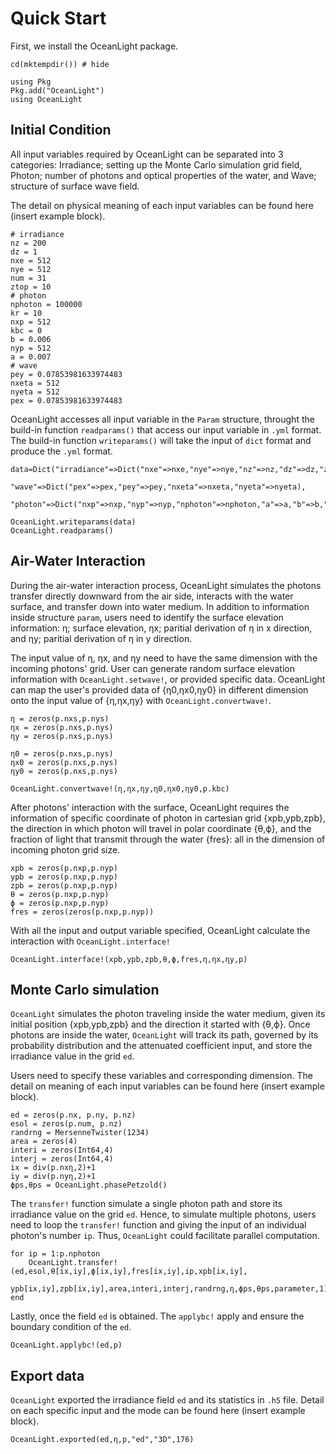 # Quick Start 
First, we install the OceanLight package.
```@example Center 
cd(mktempdir()) # hide

using Pkg 
Pkg.add("OceanLight")
using OceanLight 
```

##  Initial Condition 

All input variables required by OceanLight can be separated into 3 categories: Irradiance; setting up the Monte Carlo simulation grid field, 
Photon; number of photons and optical properties of the water, and Wave; structure of surface wave field. 

The detail on physical meaning of each input variables can be found here (insert example block). 

```@example Center
# irradiance
nz = 200
dz = 1
nxe = 512
nye = 512
num = 31
ztop = 10
# photon
nphoton = 100000
kr = 10
nxp = 512
kbc = 0
b = 0.006
nyp = 512
a = 0.007
# wave
pey = 0.07853981633974483
nxeta = 512
nyeta = 512
pex = 0.07853981633974483
```
OceanLight accesses all input variable in the `Param` structure, throught the build-in function `readparams()` that access our input variable in `.yml` format.
The build-in function `writeparams()` will take the input of `dict` format and produce the `.yml` format. 

```@example Center
data=Dict("irradiance"=>Dict("nxe"=>nxe,"nye"=>nye,"nz"=>nz,"dz"=>dz,"ztop"=>ztop,"num"=>num),
            "wave"=>Dict("pex"=>pex,"pey"=>pey,"nxeta"=>nxeta,"nyeta"=>nyeta),
            "photon"=>Dict("nxp"=>nxp,"nyp"=>nyp,"nphoton"=>nphoton,"a"=>a,"b"=>b,"kr"=>kr,"kbc"=>kbc))

OceanLight.writeparams(data) 
OceanLight.readparams() 
```

## Air-Water Interaction

During the air-water interaction process, OceanLight simulates the photons transfer directly downward from the air side, interacts with the water surface, and transfer down into water medium. In addition to information inside structure `param`, users need to identify the surface elevation information: η; surface elevation, ηx; paritial derivation of η in x direction, and ηy; paritial derivation of η in y direction. 

The input value of η, ηx, and ηy need to have the same dimension with the incoming photons' grid. User can generate random surface elevation information with `OceanLight.setwave!`, or provided specific data. OceanLight can map the user's provided data of {η0,ηx0,ηy0} in different dimension onto the input value of {η,ηx,ηy} with `OceanLight.convertwave!`.
```@example Center
η = zeros(p.nxs,p.nys)
ηx = zeros(p.nxs,p.nys)
ηy = zeros(p.nxs,p.nys)

η0 = zeros(p.nxs,p.nys)
ηx0 = zeros(p.nxs,p.nys)
ηy0 = zeros(p.nxs,p.nys)

OceanLight.convertwave!(η,ηx,ηy,η0,ηx0,ηy0,p.kbc)  
```

After photons' interaction with the surface, OceanLight requires the information of specific coordinate of photon in cartesian grid {xpb,ypb,zpb}, the direction in which photon will travel in polar coordinate {θ,ϕ}, and the fraction of light that transmit through the water {fres}: all in the dimension of incoming photon grid size. 
```@example Center
xpb = zeros(p.nxp,p.nyp)
ypb = zeros(p.nxp,p.nyp)
zpb = zeros(p.nxp,p.nyp)
θ = zeros(p.nxp,p.nyp)
ϕ = zeros(p.nxp,p.nyp)
fres = zeros(zeros(p.nxp,p.nyp))
```

With all the input and output variable specified, OceanLight calculate the interaction with `OceanLight.interface!`
```@example Center
OceanLight.interface!(xpb,ypb,zpb,θ,ϕ,fres,η,ηx,ηy,p)
```

## Monte Carlo simulation

`OceanLight` simulates the photon traveling inside the water medium, given its initial position {xpb,ypb,zpb} and the direction it started with {θ,ϕ}. Once photons are inside the water, `OceanLight` will track its path, governed by its probability distribution and the attenuated coefficient input, and store the irradiance value in the grid `ed`. 

Users need to specify these variables and corresponding dimension. The detail on meaning of each input variables can be found here (insert example block). 

```@example Center
ed = zeros(p.nx, p.ny, p.nz)
esol = zeros(p.num, p.nz)
randrng = MersenneTwister(1234)
area = zeros(4)
interi = zeros(Int64,4)
interj = zeros(Int64,4)
ix = div(p.nxη,2)+1
iy = div(p.nyη,2)+1
ϕps,θps = OceanLight.phasePetzold()
```

The `transfer!` function simulate a single photon path and store its irradiance value on the grid `ed`. Hence, to simulate multiple photons, users need to loop the `transfer!` function and giving the input of an individual photon's number `ip`. Thus, `OceanLight` could facilitate parallel computation. 

```@example Center
for ip = 1:p.nphoton
    OceanLight.transfer!(ed,esol,θ[ix,iy],ϕ[ix,iy],fres[ix,iy],ip,xpb[ix,iy],
        ypb[ix,iy],zpb[ix,iy],area,interi,interj,randrng,η,ϕps,θps,parameter,1)
end
```

Lastly, once the field `ed` is obtained. The `applybc!` apply and ensure the boundary condition of the `ed`. 
```@example Center
OceanLight.applybc!(ed,p)
```

## Export data

`OceanLight` exported the irradiance field `ed` and its statistics in `.h5` file. Detail on each specific input and the mode can be found here (insert example block). 
```@example Center
OceanLight.exported(ed,η,p,"ed","3D",176)
```